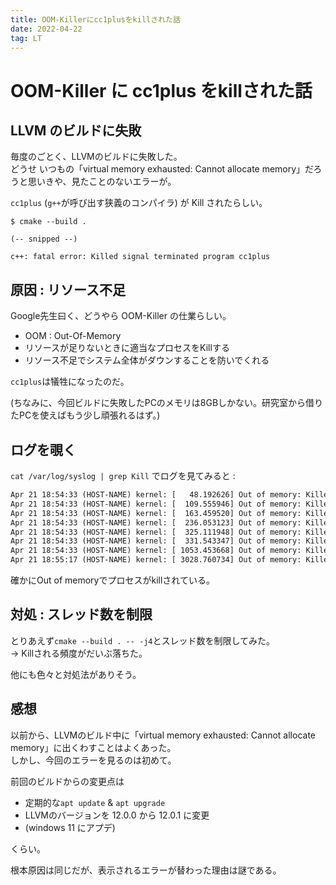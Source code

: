 ```yaml
---
title: OOM-Killerにcc1plusをkillされた話
date: 2022-04-22
tag: LT
---
```


# OOM-Killer に cc1plus をkillされた話


## LLVM のビルドに失敗
毎度のごとく、LLVMのビルドに失敗した。<br>
どうせ いつもの「virtual memory exhausted: Cannot allocate memory」だろうと思いきや、見たことのないエラーが。

`cc1plus` (`g++`が呼び出す狭義のコンパイラ) が Kill されたらしい。
```
$ cmake --build .

(-- snipped --)

c++: fatal error: Killed signal terminated program cc1plus
```


## 原因 : リソース不足
Google先生曰く、どうやら OOM-Killer の仕業らしい。

- OOM : Out-Of-Memory
- リソースが足りないときに適当なプロセスをKillする
- リソース不足でシステム全体がダウンすることを防いでくれる

`cc1plus`は犠牲になったのだ。

(ちなみに、今回ビルドに失敗したPCのメモリは8GBしかない。研究室から借りたPCを使えばもう少し頑張れるはず。)


## ログを覗く
`cat /var/log/syslog | grep Kill` でログを見てみると :
```txt
Apr 21 18:54:33 (HOST-NAME) kernel: [   48.192626] Out of memory: Killed process 274 (cc1plus) total-vm:715960kB, anon-rss:572228kB, file-rss:0kB, shmem-rss:0kB, UID:1000 pgtables:1432kB oom_score_adj:0
Apr 21 18:54:33 (HOST-NAME) kernel: [  109.555946] Out of memory: Killed process 402 (cc1plus) total-vm:704832kB, anon-rss:656452kB, file-rss:0kB, shmem-rss:0kB, UID:1000 pgtables:1412kB oom_score_adj:0
Apr 21 18:54:33 (HOST-NAME) kernel: [  163.459520] Out of memory: Killed process 478 (cc1plus) total-vm:750692kB, anon-rss:514892kB, file-rss:0kB, shmem-rss:0kB, UID:1000 pgtables:1496kB oom_score_adj:0
Apr 21 18:54:33 (HOST-NAME) kernel: [  236.053123] Out of memory: Killed process 580 (cc1plus) total-vm:750616kB, anon-rss:321836kB, file-rss:0kB, shmem-rss:0kB, UID:1000 pgtables:1496kB oom_score_adj:0
Apr 21 18:54:33 (HOST-NAME) kernel: [  325.111948] Out of memory: Killed process 706 (cc1plus) total-vm:733492kB, anon-rss:282628kB, file-rss:4kB, shmem-rss:0kB, UID:1000 pgtables:1456kB oom_score_adj:0
Apr 21 18:54:33 (HOST-NAME) kernel: [  331.543347] Out of memory: Killed process 702 (cc1plus) total-vm:659552kB, anon-rss:317520kB, file-rss:0kB, shmem-rss:0kB, UID:1000 pgtables:1324kB oom_score_adj:0
Apr 21 18:54:33 (HOST-NAME) kernel: [ 1053.453668] Out of memory: Killed process 2076 (cc1plus) total-vm:559516kB, anon-rss:413612kB, file-rss:0kB, shmem-rss:0kB, UID:1000 pgtables:1120kB oom_score_adj:0
Apr 21 18:55:17 (HOST-NAME) kernel: [ 3028.760734] Out of memory: Killed process 4024 (cc1plus) total-vm:568000kB, anon-rss:440584kB, file-rss:0kB, shmem-rss:0kB, UID:1000 pgtables:1144kB oom_score_adj:0
```

確かにOut of memoryでプロセスがkillされている。


## 対処 : スレッド数を制限
とりあえず`cmake --build . -- -j4`とスレッド数を制限してみた。<br>
→ Killされる頻度がだいぶ落ちた。

他にも色々と対処法がありそう。


## 感想
以前から、LLVMのビルド中に「virtual memory exhausted: Cannot allocate memory」に出くわすことはよくあった。<br>
しかし、今回のエラーを見るのは初めて。

前回のビルドからの変更点は
- 定期的な`apt update` & `apt upgrade`
- LLVMのバージョンを 12.0.0 から 12.0.1 に変更
- (windows 11 にアプデ)

くらい。

根本原因は同じだが、表示されるエラーが替わった理由は謎である。
